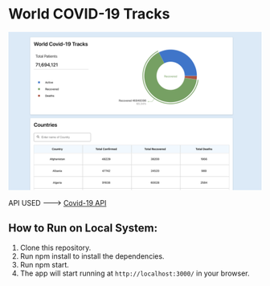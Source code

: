 # World COVID-19 Tracks

![Screenshot](src/images/preview.png?raw=true "Covid-19 World Tracks Image")

API USED ---> [Covid-19 API](https://api.covid19api.com/summary)

## How to Run on Local System:

1) Clone this repository.
2) Run npm install to install the dependencies.
3) Run npm start.
4) The app will start running at ```http://localhost:3000/``` in your browser.